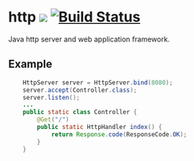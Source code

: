 # http ![](https://img.shields.io/github/license/mashape/apistatus.svg) [![Build Status](https://travis-ci.org/iitc/http.svg?branch=master)](https://travis-ci.org/iitc/http)
Java http server and web application framework.

## Example

```java
    HttpServer server = HttpServer.bind(8080);
    server.accept(Controller.class);
    server.listen();
    ...    
    public static class Controller {
        @Get("/")
        public static HttpHandler index() {
            return Response.code(ResponseCode.OK);
        }
    }
```